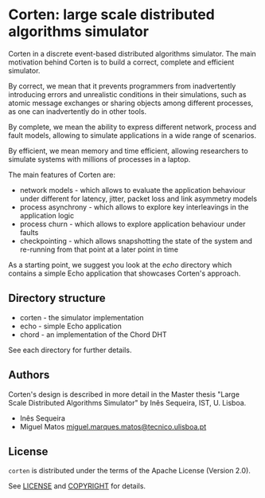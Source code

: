 # Corten: large scale distributed algorithms simulator

Corten in a discrete event-based distributed algorithms simulator.
The main motivation behind Corten is to build a correct, complete and efficient simulator.

By correct, we mean that it prevents programmers from inadvertently introducing errors and unrealistic conditions in their simulations, such as atomic message exchanges or sharing objects among different processes, as one can inadvertently do in other tools.

By complete, we mean the ability to express different network, process and fault models, allowing to simulate applications in a wide range of scenarios.

By efficient, we mean memory and time efficient, allowing researchers to simulate systems with millions of processes in a laptop.

The main features of Corten are:
* network models - which allows to evaluate the application behaviour under different  for latency, jitter, packet loss and link asymmetry models
* process asynchrony - which allows to explore key interleavings in the application logic
* process churn - which allows to explore application behaviour under faults
* checkpointing - which allows snapshotting the state of the system and re-running from that point at a later point in time

As a starting point, we suggest you look at the *echo* directory which contains a simple Echo application that showcases Corten's approach.


## Directory structure

* corten - the simulator implementation
* echo - simple Echo application
* chord - an implementation of the Chord DHT

See each directory for further details.

## Authors

Corten's design is described in more detail in the Master thesis "Large Scale Distributed Algorithms Simulator" by Inês Sequeira, IST, U. Lisboa.

- Inês Sequeira
- Miguel Matos <miguel.marques.matos@tecnico.ulisboa.pt>

## License

`corten` is distributed under the terms of the Apache License (Version 2.0).

See [LICENSE](LICENSE) and [COPYRIGHT](COPYRIGHT) for details.
